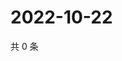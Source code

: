 # 2022-10-22

共 0 条

<!-- BEGIN WEIBO -->
<!-- 最后更新时间 Sat Oct 22 2022 13:06:44 GMT+0800 (China Standard Time) -->

<!-- END WEIBO -->
